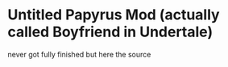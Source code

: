 # Untitled Papyrus Mod (actually called Boyfriend in Undertale)
never got fully finished but here the source
